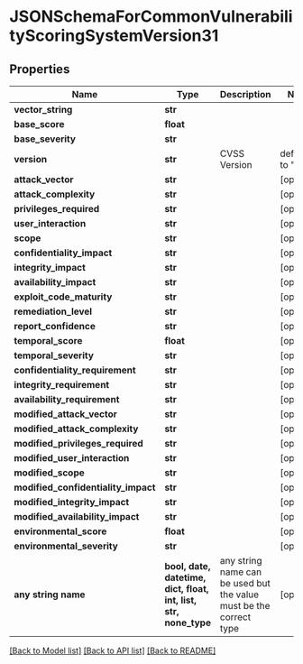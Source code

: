 # JSONSchemaForCommonVulnerabilityScoringSystemVersion31


## Properties
Name | Type | Description | Notes
------------ | ------------- | ------------- | -------------
**vector_string** | **str** |  | 
**base_score** | **float** |  | 
**base_severity** | **str** |  | 
**version** | **str** | CVSS Version | defaults to "3.1"
**attack_vector** | **str** |  | [optional] 
**attack_complexity** | **str** |  | [optional] 
**privileges_required** | **str** |  | [optional] 
**user_interaction** | **str** |  | [optional] 
**scope** | **str** |  | [optional] 
**confidentiality_impact** | **str** |  | [optional] 
**integrity_impact** | **str** |  | [optional] 
**availability_impact** | **str** |  | [optional] 
**exploit_code_maturity** | **str** |  | [optional] 
**remediation_level** | **str** |  | [optional] 
**report_confidence** | **str** |  | [optional] 
**temporal_score** | **float** |  | [optional] 
**temporal_severity** | **str** |  | [optional] 
**confidentiality_requirement** | **str** |  | [optional] 
**integrity_requirement** | **str** |  | [optional] 
**availability_requirement** | **str** |  | [optional] 
**modified_attack_vector** | **str** |  | [optional] 
**modified_attack_complexity** | **str** |  | [optional] 
**modified_privileges_required** | **str** |  | [optional] 
**modified_user_interaction** | **str** |  | [optional] 
**modified_scope** | **str** |  | [optional] 
**modified_confidentiality_impact** | **str** |  | [optional] 
**modified_integrity_impact** | **str** |  | [optional] 
**modified_availability_impact** | **str** |  | [optional] 
**environmental_score** | **float** |  | [optional] 
**environmental_severity** | **str** |  | [optional] 
**any string name** | **bool, date, datetime, dict, float, int, list, str, none_type** | any string name can be used but the value must be the correct type | [optional]

[[Back to Model list]](../README.md#documentation-for-models) [[Back to API list]](../README.md#documentation-for-api-endpoints) [[Back to README]](../README.md)



